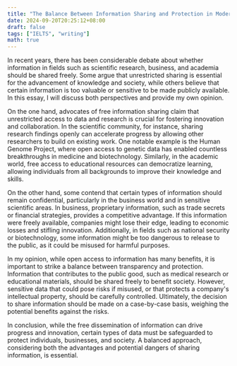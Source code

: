 ```yaml
---
title: "The Balance Between Information Sharing and Protection in Modern Society"
date: 2024-09-20T20:25:12+08:00
draft: false
tags: ["IELTS", "writing"]
math: true
---
```


In recent years, there has been considerable debate about whether information in fields such as scientific research, business, and academia should be shared freely. Some argue that unrestricted sharing is essential for the advancement of knowledge and society, while others believe that certain information is too valuable or sensitive to be made publicly available. In this essay, I will discuss both perspectives and provide my own opinion.

On the one hand, advocates of free information sharing claim that unrestricted access to data and research is crucial for fostering innovation and collaboration. In the scientific community, for instance, sharing research findings openly can accelerate progress by allowing other researchers to build on existing work. One notable example is the Human Genome Project, where open access to genetic data has enabled countless breakthroughs in medicine and biotechnology. Similarly, in the academic world, free access to educational resources can democratize learning, allowing individuals from all backgrounds to improve their knowledge and skills.

On the other hand, some contend that certain types of information should remain confidential, particularly in the business world and in sensitive scientific areas. In business, proprietary information, such as trade secrets or financial strategies, provides a competitive advantage. If this information were freely available, companies might lose their edge, leading to economic losses and stifling innovation. Additionally, in fields such as national security or biotechnology, some information might be too dangerous to release to the public, as it could be misused for harmful purposes.

In my opinion, while open access to information has many benefits, it is important to strike a balance between transparency and protection. Information that contributes to the public good, such as medical research or educational materials, should be shared freely to benefit society. However, sensitive data that could pose risks if misused, or that protects a company's intellectual property, should be carefully controlled. Ultimately, the decision to share information should be made on a case-by-case basis, weighing the potential benefits against the risks.

In conclusion, while the free dissemination of information can drive progress and innovation, certain types of data must be safeguarded to protect individuals, businesses, and society. A balanced approach, considering both the advantages and potential dangers of sharing information, is essential.
